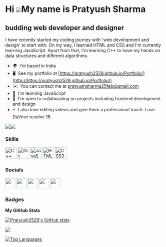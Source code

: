 Hi ![](https://user-images.githubusercontent.com/18350557/176309783-0785949b-9127-417c-8b55-ab5a4333674e.gif)My name is Pratyush Sharma
=======================================================================================================================================

budding web developer and designer
----------------------------------

I have recently started my coding journey with 'web development and design' to start with. On my way, I learned HTML and CSS and I'm currently learning JavaScript. Apart from that, I'm learning C++ to have my hands on data structures and different algorithms.

* 🌍  I'm based in India
* 🖥️  See my portfolio at [https://pratyush2529.github.io/Portfolio/](http://https://pratyush2529.github.io/Portfolio/)
* ✉️  You can contact me at [pratyushsharma25feb@gmail.com](mailto:pratyushsharma25feb@gmail.com)
* 🧠  I'm learning JavaScript
* 🤝  I'm open to collaborating on projects including frontend development and design
* ⚡  I also love editing videos and give them a professional touch. I use DaVinci resolve 18.

<a href="https://www.github.com/Pratyush2529" target="_blank" rel="noreferrer"><img
src="https://img.shields.io/github/followers/Pratyush2529?logo=github&style=for-the-badge&color=0891b2&labelColor=1c1917" /></a><a href="https://www.twitter.com/pratyu_sh_arma" target="_blank" rel="noreferrer"><img
src="https://img.shields.io/twitter/follow/pratyu_sh_arma?logo=twitter&style=for-the-badge&color=0891b2&labelColor=1c1917"
/></a>

### Skills


<p align="left">
<a href="https://docs.microsoft.com/en-us/cpp/?view=msvc-170" target="_blank" rel="noreferrer"><img src="https://raw.githubusercontent.com/danielcranney/readme-generator/main/public/icons/skills/cplusplus-colored.svg" width="36" height="36" alt="C++" /></a>
<a href="https://git-scm.com/" target="_blank" rel="noreferrer"><img src="https://raw.githubusercontent.com/danielcranney/readme-generator/main/public/icons/skills/git-colored.svg" width="36" height="36" alt="Git" /></a>
<a href="https://developer.mozilla.org/en-US/docs/Web/JavaScript" target="_blank" rel="noreferrer"><img src="https://raw.githubusercontent.com/danielcranney/readme-generator/main/public/icons/skills/javascript-colored.svg" width="36" height="36" alt="JavaScript" /></a>
<a href="https://developer.mozilla.org/en-US/docs/Glossary/HTML5" target="_blank" rel="noreferrer"><img src="https://raw.githubusercontent.com/danielcranney/readme-generator/main/public/icons/skills/html5-colored.svg" width="36" height="36" alt="HTML5" /></a>
<a href="https://www.w3.org/TR/CSS/#css" target="_blank" rel="noreferrer"><img src="https://raw.githubusercontent.com/danielcranney/readme-generator/main/public/icons/skills/css3-colored.svg" width="36" height="36" alt="CSS3" /></a>
</p>


### Socials

<p align="left"> <a href="https://discord.com/users/pratyush2541" target="_blank" rel="noreferrer"><img src="https://raw.githubusercontent.com/danielcranney/readme-generator/main/public/icons/socials/discord.svg" width="32" height="32" /></a> <a href="https://www.github.com/Pratyush2529" target="_blank" rel="noreferrer"><img src="https://raw.githubusercontent.com/danielcranney/readme-generator/main/public/icons/socials/github-dark.svg" width="32" height="32" /></a> <a href="http://www.instagram.com/pratyu.sh.arma_" target="_blank" rel="noreferrer"><img src="https://raw.githubusercontent.com/danielcranney/readme-generator/main/public/icons/socials/instagram.svg" width="32" height="32" /></a> <a href="https://www.linkedin.com/in/pratyushsharma2529" target="_blank" rel="noreferrer"><img src="https://raw.githubusercontent.com/danielcranney/readme-generator/main/public/icons/socials/linkedin.svg" width="32" height="32" /></a> <a href="https://www.twitter.com/pratyu_sh_arma" target="_blank" rel="noreferrer"><img src="https://raw.githubusercontent.com/danielcranney/readme-generator/main/public/icons/socials/twitter.svg" width="32" height="32" /></a></p>

### Badges

<b>My GitHub Stats</b>

<a href="http://www.github.com/Pratyush2529"><img src="https://github-readme-stats.vercel.app/api?username=Pratyush2529&show_icons=true&hide=&count_private=true&title_color=0891b2&text_color=ffffff&icon_color=0891b2&bg_color=1c1917&hide_border=true&show_icons=true" alt="Pratyush2529's GitHub stats" /></a>

<a href="http://www.github.com/Pratyush2529"><img src="https://github-readme-streak-stats.herokuapp.com/?user=Pratyush2529&stroke=ffffff&background=1c1917&ring=0891b2&fire=0891b2&currStreakNum=ffffff&currStreakLabel=0891b2&sideNums=ffffff&sideLabels=ffffff&dates=ffffff&hide_border=true" /></a>

<a href="https://github.com/Pratyush2529" align="left"><img src="https://github-readme-stats.vercel.app/api/top-langs/?username=Pratyush2529&langs_count=10&title_color=0891b2&text_color=ffffff&icon_color=0891b2&bg_color=1c1917&hide_border=true&locale=en&custom_title=Top%20%Languages" alt="Top Languages" /></a>
